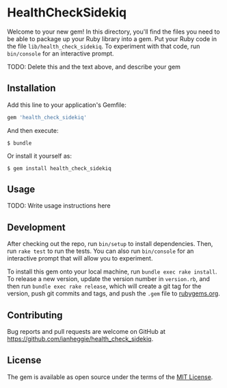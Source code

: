 # HealthCheckSidekiq

Welcome to your new gem! In this directory, you'll find the files you need to be able to package up your Ruby library into a gem. Put your Ruby code in the file `lib/health_check_sidekiq`. To experiment with that code, run `bin/console` for an interactive prompt.

TODO: Delete this and the text above, and describe your gem

## Installation

Add this line to your application's Gemfile:

```ruby
gem 'health_check_sidekiq'
```

And then execute:

    $ bundle

Or install it yourself as:

    $ gem install health_check_sidekiq

## Usage

TODO: Write usage instructions here

## Development

After checking out the repo, run `bin/setup` to install dependencies. Then, run `rake test` to run the tests. You can also run `bin/console` for an interactive prompt that will allow you to experiment.

To install this gem onto your local machine, run `bundle exec rake install`. To release a new version, update the version number in `version.rb`, and then run `bundle exec rake release`, which will create a git tag for the version, push git commits and tags, and push the `.gem` file to [rubygems.org](https://rubygems.org).

## Contributing

Bug reports and pull requests are welcome on GitHub at https://github.com/ianheggie/health_check_sidekiq.

## License

The gem is available as open source under the terms of the [MIT License](https://opensource.org/licenses/MIT).
